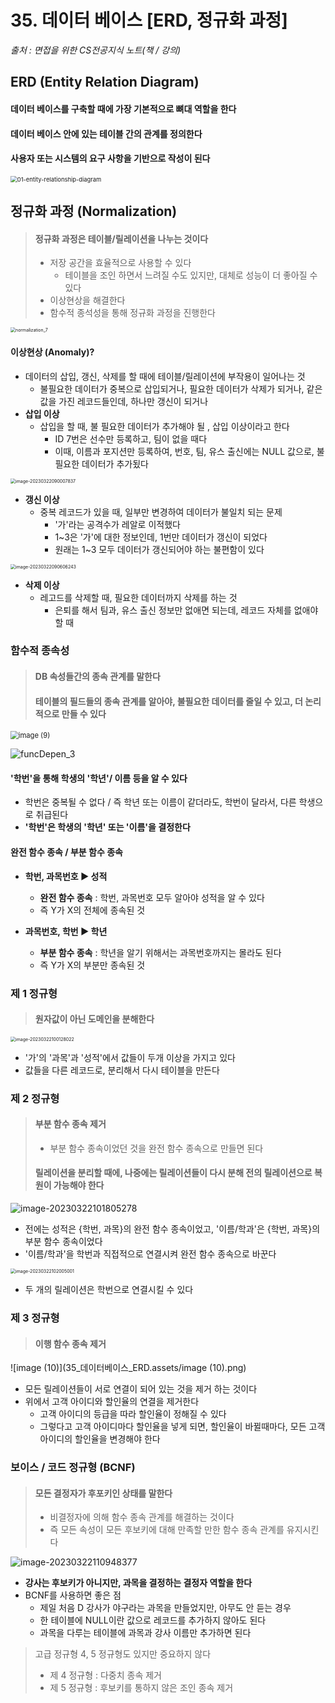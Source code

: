 # 35. 데이터 베이스 [ERD, 정규화 과정]

*출처 : 면접을 위한 CS전공지식 노트(책 / 강의)*



## ERD (Entity Relation Diagram)

#### 데이터 베이스를 구축할 때에 가장 기본적으로 뼈대 역할을 한다



#### 데이터 베이스 안에 있는 테이블 간의 관계를 정의한다



#### 사용자 또는 시스템의 요구 사항을 기반으로 작성이 된다



<img src="35_데이터베이스_ERD.assets/01-entity-relationship-diagram.webp" alt="01-entity-relationship-diagram" style="zoom:67%;" />





## 정규화 과정 (Normalization)

> #### 정규화 과정은 테이블/릴레이션을 나누는 것이다
>
> - 저장 공간을 효율적으로 사용할 수 있다
>   - 테이블을 조인 하면서 느려질 수도 있지만, 대체로 성능이 더 좋아질 수 있다
> - 이상현상을 해결한다
> - 함수적 종석성을 통해 정규화 과정을 진행한다

<img src="35_데이터베이스_ERD.assets/normalization_7.png" alt="normalization_7" style="zoom:50%;" />

#### 이상현상 (Anomaly)?

- 데이터의 삽입, 갱신, 삭제를 할 때에 테이블/릴레이션에 부작용이 일어나는 것
  - 불필요한 데이터가 중복으로 삽입되거나, 필요한 데이터가 삭제가 되거나, 같은 값을 가진 레코드들인데, 하나만 갱신이 되거나
- **삽입 이상**
  - 삽입을 할 때, 불 필요한 데이터가 추가해야 될 , 삽입 이상이라고 한다
    - ID 7번은 선수만 등록하고, 팀이 없을 때다
    - 이때, 이름과 포지션만 등록하여, 번호, 팀, 유스 출신에는 NULL 값으로, 불필요한 데이터가 추가됬다

<img src="35_데이터베이스_ERD.assets/image-20230322090007837.png" alt="image-20230322090007837" style="zoom:50%;" />



- **갱신 이상**
  - 중복 레코드가 있을 때, 일부만 변경하여 데이터가 불일치 되는 문제
    - '가'라는 공격수가 레알로 이적했다
    - 1~3은 '가'에 대한 정보인데, 1번만 데이터가 갱신이 되었다
    - 원래는 1~3 모두 데이터가 갱신되어야 하는 불편함이 있다

<img src="35_데이터베이스_ERD.assets/image-20230322090606243.png" alt="image-20230322090606243" style="zoom:50%;" />



- **삭제 이상**
  - 레고드를 삭제할 때, 필요한 데이터까지 삭제를 하는 것
    - 은퇴를 해서 팀과, 유스 출신 정보만 없애면 되는데, 레코드 자체를 없애야 할 때





### 함수적 종속성

> #### DB 속성들간의 종속 관계를 말한다
>
> #### 테이블의 필드들의 종속 관계를 알아야, 불필요한 데이터를 줄일 수 있고, 더 논리적으로 만들 수 있다



<img src="35_데이터베이스_ERD.assets/image (9).png" alt="image (9)" style="zoom:80%;" />

![funcDepen_3](35_데이터베이스_ERD.assets/funcDepen_3.png)

#### '학번'을 통해 학생의 '학년'/ 이름 등을 알 수 있다

- 학번은 중복될 수 없다 / 즉 학년 또는 이름이 같더라도, 학번이 달라서, 다른 학생으로 취급된다
- **'학번'은 학생의 '학년' 또는 '이름'을 결정한다**



#### 완전 함수 종속 / 부분 함수 종속

- **학번, 과목번호    ▶️    성적**
  - **완전 함수 종속** : 학번, 과목번호 모두 알아야 성적을 알 수 있다
  - 즉 Y가 X의 전체에 종속된 것



- **과목번호, 학번    ▶️    학년**
  - **부분 함수 종속** : 학년을 알기 위해서는 과목번호까지는 몰라도 된다
  - 즉 Y가 X의 부분만 종속된 것



### 제 1 정규형

> #### 원자값이 아닌 도메인을 분해한다

<img src="35_데이터베이스_ERD.assets/image-20230322100128022.png" alt="image-20230322100128022" style="zoom: 50%;" />

- '가'의 '과목'과 '성적'에서 값들이 두개 이상을 가지고 있다
- 값들을 다른 레코드로, 분리해서 다시 테이블을 만든다



### 제 2 정규형

>  #### 부분 함수 종속 제거
>
> - 부분 함수 종속이었던 것을 완전 함수 종속으로 만들면 된다
>
> #### 릴레이션을 분리할 때에, 나중에는 릴레이션들이 다시 분해 전의 릴레이션으로 복원이 가능해야 한다

![image-20230322101805278](35_데이터베이스_ERD.assets/image-20230322101805278.png)

- 전에는 성적은 {학번, 과목}의 완전 함수 종속이었고, '이름/학과'은 {학번, 과목}의 부분 함수 종속이었다
- '이름/학과'을 학번과 직접적으로 연결시켜 완전 함수 종속으로 바꾼다

<img src="35_데이터베이스_ERD.assets/image-20230322102005001.png" alt="image-20230322102005001" style="zoom:50%;" />

- 두 개의 릴레이션은 학번으로 연결시킬 수 있다



### 제 3 정규형

>  #### 이행 함수 종속 제거

![image (10)](35_데이터베이스_ERD.assets/image (10).png)

- 모든 릴레이션들이 서로 연결이 되어 있는 것을 제거 하는 것이다
- 위에서 고객 아이디와 할인율의 연결을 제거한다
  - 고객 아이디의 등급을 따라 할인율이 정해질 수 있다
  - 그렇다고 고객 아이디마다 할인율을 넣게 되면, 할인율이 바뀔때마다, 모든 고객 아이디의 할인율을 변경해야 한다



### 보이스 / 코드 정규형 (BCNF)

> #### 모든 결정자가 후포키인 상태를 말한다
>
> - 비결정자에 의해 함수 종속 관계를 해결하는 것이다
> - 즉 모든 속성이 모든 후보키에 대해 만족할 만한 함수 종속 관계를 유지시킨다

![image-20230322110948377](35_데이터베이스_ERD.assets/image-20230322110948377.png)

- **강사는 후보키가 아니지만, 과목을 결정하는 결정자 역할을 한다**
- BCNF를 사용하면 좋은 점
  - 제일 처음 D 강사가 야구라는 과목을 만들었지만, 아무도 안 듣는 경우
  - 한 테이블에 NULL이란 값으로 레코드를 추가하지 않아도 된다
  - 과목을 다루는 테이블에 과목과 강사 이름만 추가하면 된다



> 고급 정규형 4, 5 정규형도 있지만 중요하지 않다
>
> - 제 4 정규형 : 다중치 종속 제거
> - 제 5 정규형 : 후보키를 통하지 않은 조인 종속 제거

